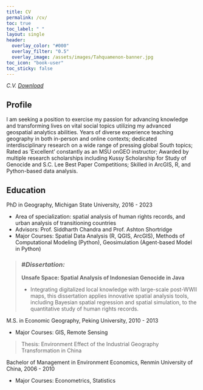 ```yaml
---
title: CV
permalink: /cv/
toc: true
toc_label: " "
layout: single
header:
  overlay_color: "#000"
  overlay_filter: "0.5"
  overlay_image: /assets/images/Tahquamenon-banner.jpg
toc_icon: "book-user"
toc_sticky: false
---
```

*C.V. [Download](Teng_CV_master_research.pdf)*
## Profile

I am seeking a position to exercise my passion for advancing knowledge and transforming lives on vital social topics utilizing my advanced geospatial analytics abilities.
Years of diverse experience teaching geography in both in-person and online contexts; dedicated interdisciplinary research on a wide range of pressing global South topics; Rated as ’Excellent’ constantly as an MSU onGEO instructor; Awarded by multiple research scholarships including Kussy Scholarship for Study of Genocide and S.C. Lee Best Paper Competitions; Skilled in ArcGIS, R, and Python-based data analysis.  

## Education

PhD in Geography, Michigan State University, 2016 - 2023
-   Area of specialization: spatial analysis of human rights records, and urban analysis of transitioning countries
-   Advisors: Prof. Siddharth Chandra and Prof. Ashton Shortridge
-   Major Courses: Spatial Data Analysis (R, QGIS, ArcGIS), Methods of Computational Modeling (Python), Geosimulation (Agent-based Model in Python)

>   ### #*Dissertation:*
>   **Unsafe Space: Spatial Analysis of Indonesian Genocide in Java**
>  - Integrating digitalized local knowledge with large-scale post-WWII maps, this dissertation applies innovative spatial analysis tools, including Bayesian spatial regression and spatial simulation, to the quantitative study of human rights records.

M.S. in Economic Geography, Peking University, 2010 - 2013
-   Major Courses: GIS, Remote Sensing
>   Thesis: Environment Effect of the Industrial Geography Transformation in China 

Bachelor of Management in Environment Economics, Renmin University of China, 2006 - 2010
-   Major Courses: Econometrics, Statistics
